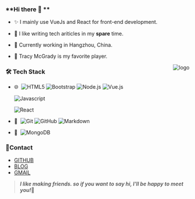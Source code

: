 ### **Hi there 👋 **

- ✨ I mainly use VueJs and React for front-end development.
- 🐼 I like writing tech ariticles in my **spare** time.

- 🌱 Currently working in Hangzhou, China.
- 🏀 Tracy McGrady is my favorite player.

<img src="https://github-readme-stats.vercel.app/api?username=YouthguyZ&show_icons=true" alt="logo" align="right"/>

### 🛠 Tech Stack

- 🌐  &#160;![HTML5](https://img.shields.io/badge/-HTML5-333333?style=flat&logo=HTML5)
  ![Bootstrap](https://img.shields.io/badge/-Bootstrap-333333?style=flat&logo=bootstrap&logoColor=563D7C)
  ![Node.js](https://img.shields.io/badge/-Node.js-333333?style=flat&logo=node.js)
  ![Vue.js](https://img.shields.io/badge/-VueJS-333333?style=flat&logo=Vue.js)

  ![Javascript](https://img.shields.io/badge/-Javascript-333333?style=flat&logo=Javascript)

  ![React](https://img.shields.io/badge/-React-333333?style=flat&logo=React)

- 🔧 &#160;![Git](https://img.shields.io/badge/-Git-333333?style=flat&logo=git)
  ![GitHub](https://img.shields.io/badge/-GitHub-333333?style=flat&logo=github)
  ![Markdown](https://img.shields.io/badge/-Markdown-333333?style=flat&logo=markdown)
- 💼 &#160;![MongoDB](https://img.shields.io/badge/-MongoDB-333333?style=flat&logo=mongodb)
  

### 📲Contact 

- [GITHUB](https://github.com/YouthguyZ)
- [BLOG](https://YouthguyZ.github.io)
- [GMAIL](axegan88@gmail.com)



> ***I like making friends. so if you want to say hi, I'll be happy to meet you!***🐼













































